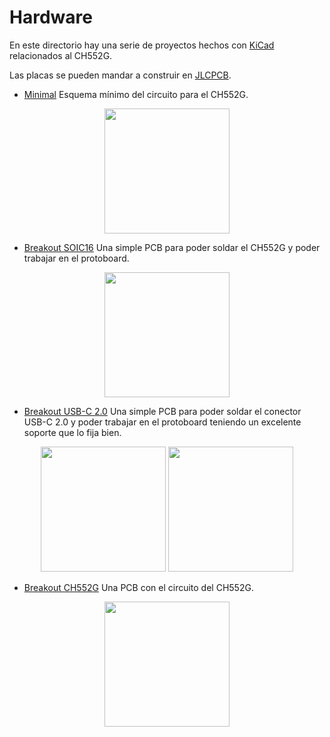 # Hardware

En este directorio hay una serie de proyectos hechos con [KiCad](https://www.kicad.org) relacionados al CH552G.

Las placas se pueden mandar a construir en [JLCPCB](https://jlcpcb.com).

- [Minimal](https://github.com/nstrappazzonc/CH552/tree/main/hdw/minimal) Esquema mínimo del circuito para el CH552G.

<p align="center">
	<img src="https://github.com/nstrappazzonc/CH552/blob/main/assets/minimal_schematic.jpg?raw=true" width="200px">
</p>

- [Breakout SOIC16](https://github.com/nstrappazzonc/CH552/tree/main/hdw/SOIC16) Una simple PCB para poder soldar el CH552G y poder trabajar en el protoboard.

<p align="center">
	<img src="https://github.com/nstrappazzonc/CH552/blob/main/assets/hdw/soic16/SOIC16.png?raw=true" width="200px">
</p>

- [Breakout USB-C 2.0](https://github.com/nstrappazzonc/CH552/tree/main/hdw/USBC2) Una simple PCB para poder soldar el conector USB-C 2.0 y poder trabajar en el protoboard teniendo un excelente soporte que lo fija bien.

<p align="center">
	<img src="https://github.com/nstrappazzonc/CH552/blob/main/assets/hdw/usbc2/usbc2_01.png?raw=true" height="200px">
	<img src="https://github.com/nstrappazzonc/CH552/blob/main/assets/hdw/usbc2/usbc2_02.png?raw=true" height="200px">
</p>

- [Breakout CH552G](https://github.com/nstrappazzonc/CH552/tree/main/hdw/CH552G) Una PCB con el circuito del CH552G.

<p align="center">
	<img src="https://github.com/nstrappazzonc/CH552/blob/main/assets/hdw/ch552g/CH552.png?raw=true" width="200px">
</p>
